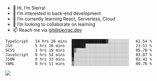 - 👋 Hi, I’m Sierra!
- 👀 I’m interested in back-end development
- 🌱 I’m currently learning React, Serverless, Cloud
- 💞️ I’m looking to collaborate on learning
- 📫 Reach me via git@sierrac.dev

<!--START_SECTION:waka-->

```text
TypeScript   14 hrs 26 mins  ███████████████▓░░░░░░░░░   62.54 %
JSX          5 hrs 26 mins   ██████░░░░░░░░░░░░░░░░░░░   23.51 %
SCSS         1 hrs 19 mins   █▒░░░░░░░░░░░░░░░░░░░░░░░   05.70 %
JavaScript   0 hrs 54 mins   █░░░░░░░░░░░░░░░░░░░░░░░░   03.87 %
JSON         0 hrs 33 mins   ▓░░░░░░░░░░░░░░░░░░░░░░░░   02.41 %
YAML         0 hrs 11 mins   ▒░░░░░░░░░░░░░░░░░░░░░░░░   00.76 %
```

<!--END_SECTION:waka-->


![](https://hit.yhype.me/github/profile?user_id=7351311)
